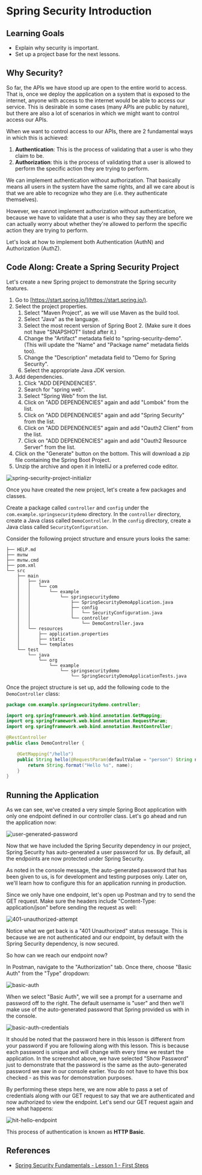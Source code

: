 # Spring Security Introduction

## Learning Goals

- Explain why security is important.
- Set up a project base for the next lessons.

## Why Security?

So far, the APIs we have stood up are open to the entire world to access. That
is, once we deploy the application on a system that is exposed to the internet,
anyone with access to the internet would be able to access our service. This is
desirable in some cases (many APIs are public by nature), but there are also a
lot of scenarios in which we might want to control access our APIs.

When we want to control access to our APIs, there are 2 fundamental ways in
which this is achieved:

1. **Authentication**: This is the process of validating that a user is who
   they claim to be.
2. **Authorization**: this is the process of validating that a user is
   allowed to perform the specific action they are trying to perform.

We can implement authentication without authorization. That basically means all
users in the system have the same rights, and all we care about is that we are
able to recognize who they are (i.e. they authenticate themselves).

However, we cannot implement authorization without authentication, because
we have to validate that a user is who they say they are before we can actually
worry about whether they're allowed to perform the specific action they are
trying to perform.

Let's look at how to implement both Authentication (AuthN) and Authorization
(AuthZ).

## Code Along: Create a Spring Security Project

Let's create a new Spring project to demonstrate the Spring security features.

1. Go to [https://start.spring.io/](https://start.spring.io/).
2. Select the project properties.
    1. Select "Maven Project", as we will use Maven as the build tool.
    2. Select "Java" as the language.
    3. Select the most recent version of Spring Boot 2. (Make sure it does not
       have "SNAPSHOT" listed after it.)
    4. Change the "Artifact" metadata field to "spring-security-demo". (This
       will update the "Name" and "Package name" metadata fields too).
    5. Change the "Description" metadata field to "Demo for Spring Security".
    6. Select the appropriate Java JDK version.
3. Add dependencies.
    1. Click "ADD DEPENDENCIES".
    2. Search for "spring web".
    3. Select "Spring Web" from the list.
    4. Click on "ADD DEPENDENCIES" again and add  "Lombok" from the list.
    5. Click on "ADD DEPENDENCIES" again and add "Spring Security" from the list.
    6. Click on "ADD DEPENDENCIES" again and add "Oauth2 Client" from the list.
    7. Click on "ADD DEPENDENCIES" again and add "Oauth2 Resource Server" from
       the list.
4. Click on the "Generate" button on the bottom. This will download a zip file
   containing the Spring Boot Project.
5. Unzip the archive and open it in IntelliJ or a preferred code editor.

![spring-security-project-initializr](https://curriculum-content.s3.amazonaws.com/spring-mod-2/security/spring-initialzr-security-project.png)

Once you have created the new project, let's create a few packages and classes.

Create a package called `controller` and `config` under the
`com.example.springsecuritydemo` directory. In the `controller` directory,
create a Java class called `DemoController`. In the `config` directory, create
a Java class called `SecurityConfiguration`.

Consider the following project structure and ensure yours looks the same:

```text
├── HELP.md
├── mvnw
├── mvnw.cmd
├── pom.xml
└── src
    ├── main
    │   ├── java
    │   │   └── com
    │   │       └── example
    │   │           └── springsecuritydemo
    │   │               ├── SpringSecurityDemoApplication.java
    │   │               ├── config
    │   │               │   └── SecurityConfiguration.java
    │   │               └── controller
    │   │                   └── DemoController.java
    │   └── resources
    │       ├── application.properties
    │       ├── static
    │       └── templates
    └── test
        └── java
            └── org
                └── example
                    └── springsecuritydemo
                        └── SpringSecurityDemoApplicationTests.java
```

Once the project structure is set up, add the following code to the
`DemoController` class:

```java
package com.example.springsecuritydemo.controller;

import org.springframework.web.bind.annotation.GetMapping;
import org.springframework.web.bind.annotation.RequestParam;
import org.springframework.web.bind.annotation.RestController;

@RestController
public class DemoController {

    @GetMapping("/hello")
    public String hello(@RequestParam(defaultValue = "person") String name) {
        return String.format("Hello %s", name);
    }
}
```

## Running the Application

As we can see, we've created a very simple Spring Boot application with only one
endpoint defined in our controller class. Let's go ahead and run the application
now:

![user-generated-password](https://curriculum-content.s3.amazonaws.com/spring-mod-2/security/application-user-generated-security-password-intellij.png)

Now that we have included the Spring Security dependency in our project, Spring
Security has auto-generated a user password for us. By default, all the
endpoints are now protected under Spring Security.

As noted in the console message, the auto-generated password that has been given
to us, is for development and testing purposes only. Later on, we'll learn how to
configure this for an application running in production.

Since we only have one endpoint, let's open up Postman and try to send the GET
request. Make sure the headers include "Content-Type: application/json" before
sending the request as well:

![401-unauthorized-attempt](https://curriculum-content.s3.amazonaws.com/spring-mod-2/security/unauthorized-postman.PNG)

Notice what we get back is a "401 Unauthorized" status message. This is because
we are not authenticated and our endpoint, by default with the Spring Security
dependency, is now secured.

So how can we reach our endpoint now?

In Postman, navigate to the "Authorization" tab. Once there, choose "Basic Auth"
from the "Type" dropdown:

![basic-auth](https://curriculum-content.s3.amazonaws.com/spring-mod-2/security/postman-basic-auth.PNG)

When we select "Basic Auth", we will see a prompt for a username and password
off to the right. The default username is "user" and then we'll make use of the
auto-generated password that Spring provided us with in the console.

![basic-auth-credentials](https://curriculum-content.s3.amazonaws.com/spring-mod-2/security/postman-basic-auth-credentials.PNG)

It should be noted that the password here in this lesson is different from your
password if you are following along with this lesson. This is because each
password is unique and will change with every time we restart the application.
In the screenshot above, we have selected "Show Password" just to demonstrate
that the password is the same as the auto-generated password we saw in our
console earlier. You do not have to have this box checked - as this was for
demonstration purposes.

By performing these steps here, we are now able to pass a set of credentials
along with our GET request to say that we are authenticated and now authorized
to view the endpoint. Let's send our GET request again and see what happens:

![hit-hello-endpoint](https://curriculum-content.s3.amazonaws.com/spring-mod-2/security/postman-hello-person.PNG)

This process of authentication is known as **HTTP Basic**.

## References

- [Spring Security Fundamentals - Lesson 1 - First Steps](https://www.youtube.com/watch?v=nSu9ElsnNtY&list=PLEocw3gLFc8X_a8hGWGaBnSkPFJmbb8QP)
